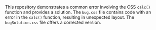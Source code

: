 This repository demonstrates a common error involving the CSS `calc()` function and provides a solution.  The `bug.css` file contains code with an error in the `calc()` function, resulting in unexpected layout. The `bugSolution.css` file offers a corrected version.